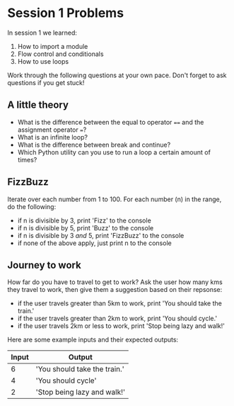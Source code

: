 # Session 1 Problems

In session 1 we learned:

1. How to import a module
2. Flow control and conditionals
3. How to use loops

Work through the following questions at your own pace. Don't forget to ask questions if you get stuck!

## A little theory

- What is the difference between the equal to operator `==` and the assignment operator `=`?
- What is an infinite loop?
- What is the difference between break and continue?
- Which Python utility can you use to run a loop a certain amount of times?

## FizzBuzz

Iterate over each number from 1 to 100. For each number (n) in the range, do the following:
- if n is divisible by 3, print 'Fizz' to the console
- if n is divisible by 5, print 'Buzz' to the console
- if n is divisible by 3 *and* 5, print 'FizzBuzz' to the console
- if none of the above apply, just print n to the console

## Journey to work

How far do you have to travel to get to work? Ask the user how many kms they travel to work, then give them a suggestion based on their repsonse:
- if the user travels greater than 5km to work, print 'You should take the train.'
- if the user travels greater than 2km to work, print 'You should cycle.'
- if the user travels 2km or less to work, print 'Stop being lazy and walk!'

Here are some example inputs and their expected outputs:

|Input|Output|
|-----|------|
|6|'You should take the train.'|
|4|'You should cycle'|
|2|'Stop being lazy and walk!'|